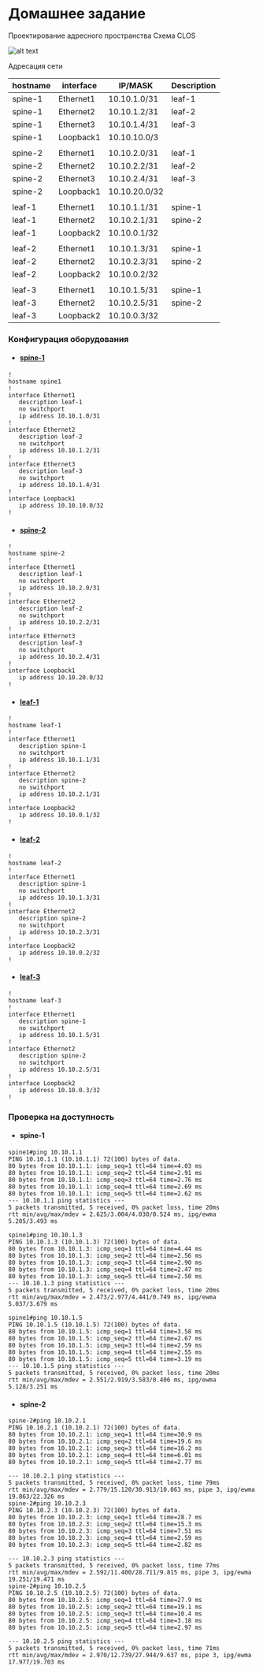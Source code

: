 # Домашнее задание
Проектирование адресного пространства
Схема CLOS

![alt text](image/Схема.JPG)

Адресация сети

|hostname|	interface |	IP/MASK	     |  Description|
| -------|------------|--------------|-------------|
|spine-1 |	Ethernet1 |	10.10.1.0/31 |	leaf-1     |
|spine-1 |	Ethernet2 |	10.10.1.2/31 |	leaf-2     |
|spine-1 |	Ethernet3 |	10.10.1.4/31 |	leaf-3     |
|spine-1 |	Loopback1 |	10.10.10.0/3 |	           |
|                                                  |
|spine-2 |	Ethernet1 |	10.10.2.0/31 |	leaf-1     |
|spine-2 |	Ethernet2 |	10.10.2.2/31 |	leaf-2     |
|spine-2 |	Ethernet3 |	10.10.2.4/31 |	leaf-3     |
|spine-2 |	Loopback1 |	10.10.20.0/32|             |
|                                                  |
|leaf-1  |	Ethernet1 |	10.10.1.1/31 |	spine-1    |
|leaf-1  |	Ethernet2 |	10.10.2.1/31 |	spine-2    |
|leaf-1  |	Loopback2 |	10.10.0.1/32 |	           |
|                                                  |
|leaf-2  |	Ethernet1 |	10.10.1.3/31 |	spine-1    |
|leaf-2  |	Ethernet2 |	10.10.2.3/31 |	spine-2    |
|leaf-2  |	Loopback2 |	10.10.0.2/32 |	           |
|                                                  |
|leaf-3  |	Ethernet1 |	10.10.1.5/31 |	spine-1    |
|leaf-3  |	Ethernet2 |	10.10.2.5/31 |	spine-2    |
|leaf-3  |	Loopback2 |	10.10.0.3/32 |	           |



### Конфигурация оборудования

- #### [spine-1](Config/spine/spine-1.conf)

```
!
hostname spine1
!
interface Ethernet1
   description leaf-1
   no switchport
   ip address 10.10.1.0/31
!
interface Ethernet2
   description leaf-2
   no switchport
   ip address 10.10.1.2/31
!
interface Ethernet3
   description leaf-3
   no switchport
   ip address 10.10.1.4/31
!
interface Loopback1
   ip address 10.10.10.0/32
!
```
- #### [spine-2](Config/spine/spine-2.conf)

```
!
hostname spine-2
!
interface Ethernet1
   description leaf-1
   no switchport
   ip address 10.10.2.0/31
!
interface Ethernet2
   description leaf-2
   no switchport
   ip address 10.10.2.2/31
!
interface Ethernet3
   description leaf-3
   no switchport
   ip address 10.10.2.4/31
!
interface Loopback1
   ip address 10.10.20.0/32
!
```
- #### [leaf-1](Config/leaf/leaf-1.conf)
```
!
hostname leaf-1
!
interface Ethernet1
   description spine-1
   no switchport
   ip address 10.10.1.1/31
!
interface Ethernet2
   description spine-2
   no switchport
   ip address 10.10.2.1/31
!
interface Loopback2
   ip address 10.10.0.1/32
!

```
- #### [leaf-2](Config/leaf/leaf-2.conf)
```
!
hostname leaf-2
!
interface Ethernet1
   description spine-1
   no switchport
   ip address 10.10.1.3/31
!
interface Ethernet2
   description spine-2
   no switchport
   ip address 10.10.2.3/31
!
interface Loopback2
   ip address 10.10.0.2/32
!
```
- #### [leaf-3](Config/leaf/leaf-3.conf)
```
!
hostname leaf-3
!
interface Ethernet1
   description spine-1
   no switchport
   ip address 10.10.1.5/31
!
interface Ethernet2
   description spine-2
   no switchport
   ip address 10.10.2.5/31
!
interface Loopback2
   ip address 10.10.0.3/32
!
```

### Проверка на доступность
- #### spine-1

```
spine1#ping 10.10.1.1
PING 10.10.1.1 (10.10.1.1) 72(100) bytes of data.
80 bytes from 10.10.1.1: icmp_seq=1 ttl=64 time=4.03 ms
80 bytes from 10.10.1.1: icmp_seq=2 ttl=64 time=2.91 ms
80 bytes from 10.10.1.1: icmp_seq=3 ttl=64 time=2.76 ms
80 bytes from 10.10.1.1: icmp_seq=4 ttl=64 time=2.69 ms
80 bytes from 10.10.1.1: icmp_seq=5 ttl=64 time=2.62 ms
--- 10.10.1.1 ping statistics ---
5 packets transmitted, 5 received, 0% packet loss, time 20ms
rtt min/avg/max/mdev = 2.625/3.004/4.030/0.524 ms, ipg/ewma 5.205/3.493 ms

spine1#ping 10.10.1.3
PING 10.10.1.3 (10.10.1.3) 72(100) bytes of data.
80 bytes from 10.10.1.3: icmp_seq=1 ttl=64 time=4.44 ms
80 bytes from 10.10.1.3: icmp_seq=2 ttl=64 time=2.56 ms
80 bytes from 10.10.1.3: icmp_seq=3 ttl=64 time=2.90 ms
80 bytes from 10.10.1.3: icmp_seq=4 ttl=64 time=2.47 ms
80 bytes from 10.10.1.3: icmp_seq=5 ttl=64 time=2.50 ms
--- 10.10.1.3 ping statistics ---
5 packets transmitted, 5 received, 0% packet loss, time 20ms
rtt min/avg/max/mdev = 2.473/2.977/4.441/0.749 ms, ipg/ewma 5.037/3.679 ms

spine1#ping 10.10.1.5
PING 10.10.1.5 (10.10.1.5) 72(100) bytes of data.
80 bytes from 10.10.1.5: icmp_seq=1 ttl=64 time=3.58 ms
80 bytes from 10.10.1.5: icmp_seq=2 ttl=64 time=2.67 ms
80 bytes from 10.10.1.5: icmp_seq=3 ttl=64 time=2.59 ms
80 bytes from 10.10.1.5: icmp_seq=4 ttl=64 time=2.55 ms
80 bytes from 10.10.1.5: icmp_seq=5 ttl=64 time=3.19 ms
--- 10.10.1.5 ping statistics ---
5 packets transmitted, 5 received, 0% packet loss, time 20ms
rtt min/avg/max/mdev = 2.551/2.919/3.583/0.406 ms, ipg/ewma 5.128/3.251 ms
```

- #### spine-2
```
spine-2#ping 10.10.2.1
PING 10.10.2.1 (10.10.2.1) 72(100) bytes of data.
80 bytes from 10.10.2.1: icmp_seq=1 ttl=64 time=30.9 ms
80 bytes from 10.10.2.1: icmp_seq=2 ttl=64 time=19.6 ms
80 bytes from 10.10.2.1: icmp_seq=3 ttl=64 time=16.2 ms
80 bytes from 10.10.2.1: icmp_seq=4 ttl=64 time=6.01 ms
80 bytes from 10.10.2.1: icmp_seq=5 ttl=64 time=2.77 ms

--- 10.10.2.1 ping statistics ---
5 packets transmitted, 5 received, 0% packet loss, time 79ms
rtt min/avg/max/mdev = 2.779/15.120/30.913/10.063 ms, pipe 3, ipg/ewma 19.863/22.326 ms
spine-2#ping 10.10.2.3
PING 10.10.2.3 (10.10.2.3) 72(100) bytes of data.
80 bytes from 10.10.2.3: icmp_seq=1 ttl=64 time=28.7 ms
80 bytes from 10.10.2.3: icmp_seq=2 ttl=64 time=15.3 ms
80 bytes from 10.10.2.3: icmp_seq=3 ttl=64 time=7.51 ms
80 bytes from 10.10.2.3: icmp_seq=4 ttl=64 time=2.59 ms
80 bytes from 10.10.2.3: icmp_seq=5 ttl=64 time=2.82 ms

--- 10.10.2.3 ping statistics ---
5 packets transmitted, 5 received, 0% packet loss, time 77ms
rtt min/avg/max/mdev = 2.592/11.400/28.711/9.815 ms, pipe 3, ipg/ewma 19.251/19.471 ms
spine-2#ping 10.10.2.5
PING 10.10.2.5 (10.10.2.5) 72(100) bytes of data.
80 bytes from 10.10.2.5: icmp_seq=1 ttl=64 time=27.9 ms
80 bytes from 10.10.2.5: icmp_seq=2 ttl=64 time=19.1 ms
80 bytes from 10.10.2.5: icmp_seq=3 ttl=64 time=10.4 ms
80 bytes from 10.10.2.5: icmp_seq=4 ttl=64 time=3.18 ms
80 bytes from 10.10.2.5: icmp_seq=5 ttl=64 time=2.97 ms

--- 10.10.2.5 ping statistics ---
5 packets transmitted, 5 received, 0% packet loss, time 71ms
rtt min/avg/max/mdev = 2.970/12.739/27.944/9.637 ms, pipe 3, ipg/ewma 17.977/19.703 ms
```
